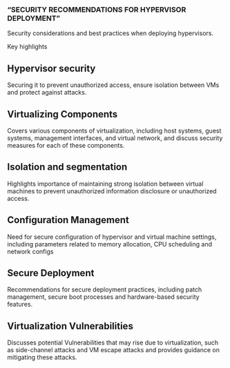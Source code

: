 ### “SECURITY RECOMMENDATIONS FOR HYPERVISOR DEPLOYMENT”

Security considerations and best practices when deploying hypervisors.  

Key highlights

## Hypervisor security 

Securing it to prevent unauthorized access, ensure isolation between VMs and protect against attacks.

## Virtualizing Components 

Covers various components of virtualization, including host systems, guest systems, management interfaces, and virtual network, and discuss security measures for each of these components. 

## Isolation and segmentation 

Highlights importance of maintaining strong isolation between virtual machines to prevent unauthorized information disclosure or unauthorized access.

## Configuration Management 

Need for secure configuration of hypervisor and virtual machine settings, including parameters related to memory allocation, CPU scheduling and network configs

## Secure Deployment 

Recommendations for secure deployment practices, including patch management, secure boot processes and hardware-based security features.

## Virtualization Vulnerabilities 

Discusses potential Vulnerabilities that may rise due to virtualization, such as side-channel attacks and VM escape attacks and provides guidance on mitigating these attacks.
